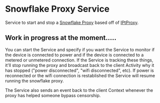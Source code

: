 # Snowflake Proxy Service 

Service to start and stop a <a href="https://snowflake.torproject.org/">Snowflake Proxy</a> based off of <a href="https://github.com/tladesignz/IPtProxy/">IPtProxy</a>. 

## Work in progress at the moment.....

You can start the Service and specify if you want the Service to monitor if the device is connected to power and if the device is connected to a metered or unmetered connection. If the Service is tracking these things, it'll stop running the proxy and broadcast back to the client Activity why it has stopped ("power disconnected", "wifi disconnected", etc). If power is reconnected or the wifi connection is restablished the Service will resume running the snowflake proxy. 

The Service also sends an event back to the client Context whenever the proxy has helped someone bypass censorship. 
